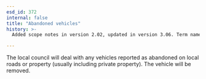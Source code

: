 ```yaml
---
esd_id: 372
internal: false
title: "Abandoned vehicles"
history: >-
  Added scope notes in version 2.02, updated in version 3.06. Term name changed from 'Abandoned vehicles' to 'Vehicles - abandoned - reporting and procedures' in version 3.00. Name changed to 'Abandoned vehicles' in version 4.00.

---
```


The local council will deal with any vehicles reported as abandoned on local roads or property (usually including private property). The vehicle will be removed.

